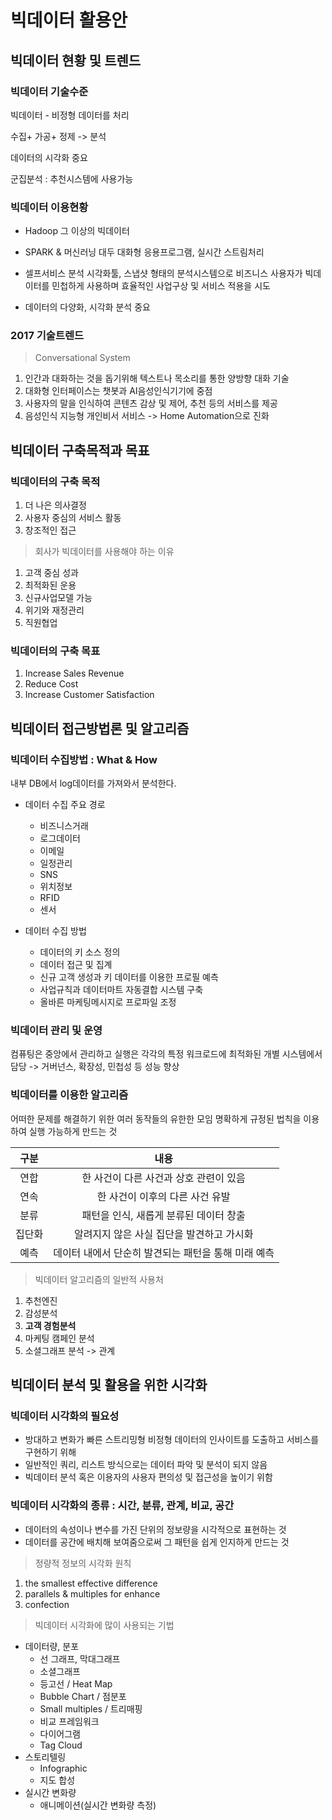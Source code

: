 # 빅데이터 활용안
## 빅데이터 현황 및 트렌드
### 빅데이터 기술수준
빅데이터 - 비정형 데이터를 처리

수집+ 가공+ 정제 -> 분석

데이터의 시각화 중요

군집분석 : 추천시스템에 사용가능

### 빅데이터 이용현황
* Hadoop 그 이상의 빅데이터

* SPARK & 머신러닝 대두
대화형 응용프로그램, 실시간 스트림처리

* 셀프서비스 분석
시각화툴, 스냅샷 형태의 분석시스템으로 비즈니스 사용자가 빅데이터를 민첩하게 사용하며 효율적인 사업구상 및 서비스 적용을 시도

* 데이터의 다양화, 시각화 분석 중요

### 2017 기술트렌드
> Conversational System
1. 인간과 대화하는 것을 돕기위해 텍스트나 목소리를 통한 양방향 대화 기술
2. 대화형 인터페이스는 챗봇과 AI음성인식기기에 중점
3. 사용자의 말을 인식하여 콘텐츠 감상 및 제어, 추천 등의 서비스를 제공
4. 음성인식 지능형 개인비서 서비스 -> Home Automation으로 진화

## 빅데이터 구축목적과 목표
### 빅데이터의 구축 목적
1. 더 나은 의사결정
2. 사용자 중심의 서비스 활동
3. 창조적인 접근

> 회사가 빅데이터를 사용해야 하는 이유
1. 고객 중심 성과
2. 최적화된 운용
3. 신규사업모델 가능
4. 위기와 재정관리
5. 직원협업

### 빅데이터의 구축 목표
1. Increase Sales Revenue
2. Reduce Cost
3. Increase Customer Satisfaction

## 빅데이터 접근방법론 및 알고리즘
### 빅데이터 수집방법 : What & How
내부 DB에서 log데이터를 가져와서 분석한다.

* 데이터 수집 주요 경로
  + 비즈니스거래
  + 로그데이터
  + 이메일
  + 일정관리
  + SNS
  + 위치정보
  + RFID
  + 센서

* 데이터 수집 방법
  + 데이터의 키 소스 정의
  + 데이터 접근 및 집계
  + 신규 고객 생성과 키 데이터를 이용한 프로필 예측
  + 사업규칙과 데이터마트 자동결합 시스템 구축
  + 올바른 마케팅메시지로 프로파일 조정

### 빅데이터 관리 및 운영
컴퓨팅은 중앙에서 관리하고 실행은 각각의 특정 워크로드에 최적화된 개별 시스템에서 담당 -> 거버넌스, 확장성, 민첩성 등 성능 향상

### 빅데이터를 이용한 알고리즘
어떠한 문제를 해결하기 위한 여러 동작들의 유한한 모임
명확하게 규정된 법칙을 이용하여 실행 가능하게 만드는 것

| 구분  | 내용 |
|:-----:|:----:|
| 연합  | 한 사건이 다른 사건과 상호 관련이 있음 |
| 연속  | 한 사건이 이후의 다른 사건 유발  |
| 분류  | 패턴을 인식, 새롭게 분류된 데이터 창출  |
| 집단화  | 알려지지 않은 사실 집단을 발견하고 가시화  |
| 예측  | 데이터 내에서 단순히 발견되는 패턴을 통해 미래 예측  |

> 빅데이터 알고리즘의 일반적 사용처
1. 추천엔진
2. 감성분석
3. **고객 경험분석**
4. 마케팅 캠페인 분석
5. 소셜그래프 분석 -> 관계

## 빅데이터 분석 및 활용을 위한 시각화
### 빅데이터 시각화의 필요성
* 방대하고 변화가 빠른 스트리밍형 비정형 데이터의 인사이트를 도출하고 서비스를 구현하기 위해
* 일반적인 쿼리, 리스트 방식으로는 데이터 파악 및 분석이 되지 않음
* 빅데이터 분석 혹은 이용자의 사용자 편의성 및 접근성을 높이기 위함

### 빅데이터 시각화의 종류 : 시간, 분류, 관계, 비교, 공간
* 데이터의 속성이나 변수를 가진 단위의 정보량을 시각적으로 표현하는 것
* 데이터를 공간에 배치해 보여줌으로써 그 패턴을 쉽게 인지하게 만드는 것

> 정량적 정보의 시각화 원칙
1. the smallest effective difference
2. parallels & multiples for enhance
3. confection

> 빅데이터 시각화에 많이 사용되는 기법
* 데이터량, 분포
  + 선 그래프, 막대그래프
  + 소셜그래프
  + 등고선 / Heat Map
  + Bubble Chart / 점분포
  + Small multiples / 트리매핑
  + 비교 프레임워크
  + 다이어그램
  + Tag Cloud
* 스토리텔링
  + Infographic
  + 지도 합성
* 실시간 변화량
  + 애니메이션(실시간 변화량 측정)

